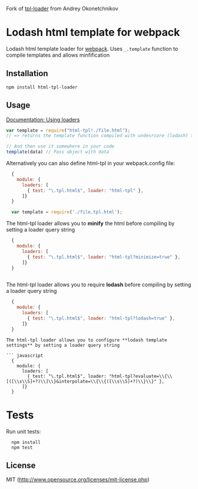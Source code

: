 Fork of [tpl-loader](https://github.com/grassator/tpl-loader) from Andrey Okonetchnikov

# Lodash html template for webpack

Lodash html template loader for [webpack](http://webpack.github.io/). Uses `_.template` function to compile templates and allows minfification

## Installation

`npm install html-tpl-loader`

## Usage

[Documentation: Using loaders](http://webpack.github.io/docs/using-loaders.html)

``` javascript
var template = require("html-tpl!./file.html");
// => returns the template function compiled with undesrcore (lodash) templating engine.

// And then use it somewhere in your code
template(data) // Pass object with data
```

Alternatively you can also define html-tpl in your webpack.config file:

``` javascript
  {
    module: { 
      loaders: [
        { test: "\.tpl.html$", loader: "html-tpl" },
      ]}
  }
```

``` javascript
  var template = require('./file.tpl.html');
```

The html-tpl loader allows you to **minify** the html before compiling by setting a loader query string

``` javascript
  {
    module: { 
      loaders: [
        { test: "\.tpl.html$", loader: "html-tpl?minimize=true" },
      ]}
  }
  
```
The html-tpl loader allows you to require **lodash** before compiling by setting a loader query string

``` javascript
  {
    module: { 
      loaders: [
        { test: "\.tpl.html$", loader: "html-tpl?lodash=true" },
      ]}
  }
```
  
```
The html-tpl loader allows you to configure **lodash template settings** by setting a loader query string

``` javascript
  {
    module: { 
      loaders: [
        { test: "\.tpl.html$", loader: "html-tpl?evaluate=\\{\\[([\\s\\S]+?)\\]\\}&interpolate=\\{\\{([\\s\\S]+?)\\}\\}" },
      ]}
  }
```

# Tests

Run unit tests:

```
  npm install
  npm test
```

## License

MIT (http://www.opensource.org/licenses/mit-license.php)



